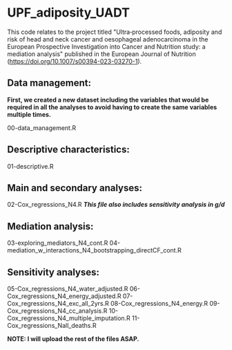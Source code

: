 # UPF_adiposity_UADT

This code relates to the project titled "Ultra‐processed foods, adiposity and risk of head and neck cancer and oesophageal adenocarcinoma in the European Prospective Investigation into Cancer and Nutrition study: a mediation analysis" published in the European Journal of Nutrition (https://doi.org/10.1007/s00394-023-03270-1).

## Data management:

**First, we created a new dataset including the variables that would be required in all the analyses to avoid having to create the same variables multiple times.**

00-data_management.R

## Descriptive characteristics:

01-descriptive.R

## Main and secondary analyses:

02-Cox_regressions_N4.R **_This file also includes sensitivity analysis in g/d_**

## Mediation analysis:

03-exploring_mediators_N4_cont.R
04-mediation_w_interactions_N4_bootstrapping_directCF_cont.R

## Sensitivity analyses:

05-Cox_regressions_N4_water_adjusted.R
06-Cox_regressions_N4_energy_adjusted.R
07-Cox_regressions_N4_exc_all_2yrs.R
08-Cox_regressions_N4_energy.R
09-Cox_regressions_N4_cc_analysis.R
10-Cox_regressions_N4_multiple_imputation.R
11-Cox_regressions_Nall_deaths.R


**NOTE: I will upload the rest of the files ASAP.**
